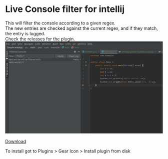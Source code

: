# Live Console filter for intellij

This will filter the console according to a given regex.  
The new entries are checked against the current regex, and if they match, the entry is logged.  
Check the releases for the plugin.  
![screenshot](./screenshot.jpg)

[Download](https://github.com/beothorn/ConsoleFilterForIntellij/releases/download/2.0/consoleFilterForIntellij-2.0.jar)

To install got to Plugins > Gear Icon > Install plugin from disk 